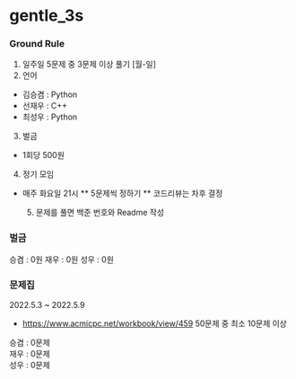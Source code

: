 # gentle_3s

### Ground Rule

1. 일주일 5문제 중 3문제 이상 풀기 [월-일]
2. 언어

- 김승겸 : Python
- 선재우 : C++
- 최성우 : Python

3. 벌금

- 1회당 500원

4. 정기 모임

- 매주 화요일 21시
  ** 5문제씩 정하기
  ** 코드리뷰는 차후 결정

  5. 문제를 풀면 백준 번호와 Readme 작성

### 벌금

승겸 : 0원
재우 : 0원
성우 : 0원

### 문제집

2022.5.3 ~ 2022.5.9

- https://www.acmicpc.net/workbook/view/459 50문제 중 최소 10문제 이상

승겸 : 0문제 <br/>
재우 : 0문제 <br/>
성우 : 0문제
